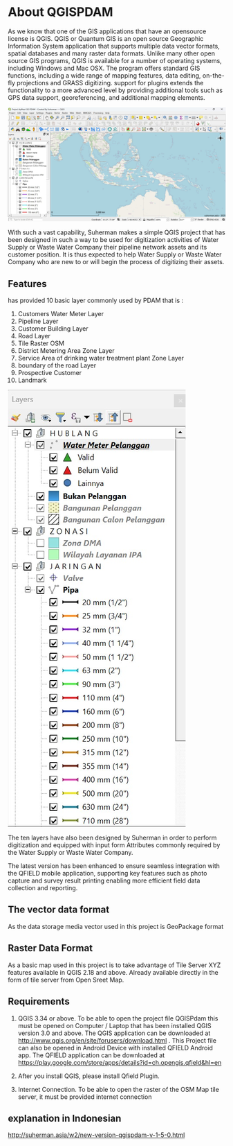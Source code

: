 # About QGISPDAM
As we know that one of the GIS applications that have an opensource license is QGIS. QGIS or Quantum GIS is an open source Geographic Information System application that supports multiple data vector formats, spatial databases and many raster data formats. Unlike many other open source GIS programs, QGIS is available for a number of operating systems, including Windows and Mac OSX. The program offers standard GIS functions, including a wide range of mapping features, data editing, on-the-fly projections and GRASS digitizing. support for plugins extends the functionality to a more advanced level by providing additional tools such as GPS data support, georeferencing, and additional mapping elements.

![Alt text](/screenshot/gispdam3.jpg?raw=true)

With such a vast capability, Suherman makes a simple QGIS project that has been designed in such a way to be used for digitization activities of Water Supply or Waste Water Company their pipeline network assets and its customer position. It is thus expected to help Water Supply or Waste Water Company who are new to or will begin the process of digitizing their assets.

## Features
has provided 10 basic layer commonly used by PDAM that is :
1.	Customers Water Meter Layer
2.	Pipeline Layer
3.	Customer Building Layer
4.	Road Layer
5.	Tile Raster OSM
6.  District Metering Area Zone Layer
7.  Service Area of drinking water treatment plant Zone Layer
8.  boundary of the road Layer
9.  Prospective Customer
10. Landmark

![Alt text](/screenshot/gispdam4.jpg?raw=true)

The ten layers have also been designed by Suherman in order to perform digitization and equipped with input form Attributes commonly required by the Water Supply or Waste Water Company.

The latest version has been enhanced to ensure seamless integration with the QFIELD mobile application, supporting key features such as photo capture and survey result printing enabling more efficient field data collection and reporting.

## The vector data format
As the data storage media vector used in this project is GeoPackage format

## Raster Data Format
As a basic map used in this project is to take advantage of Tile Server XYZ features available in QGIS 2.18 and above. Already available directly in the form of tile server from Open Sreet Map.

## Requirements
1.	QGIS 3.34 or above. To be able to open the project file QGISPdam this must be opened on Computer / Laptop that has been installed QGIS version 3.0 and above.
The QGIS application can be downloaded at http://www.qgis.org/en/site/forusers/download.html .
This Project file can also be opened in Android Device with installed QFIELD Android app. The QFIELD application can be downloaded at https://play.google.com/store/apps/details?id=ch.opengis.qfield&hl=en
2. After you install QGIS, please install Qfield Plugin.

3.	Internet Connection. To be able to open the raster of the OSM Map tile server, it must be provided internet connection

## explanation in Indonesian
http://suherman.asia/w2/new-version-qgispdam-v-1-5-0.html
